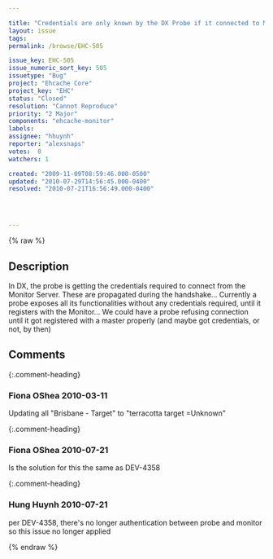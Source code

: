 ```yaml
---

title: "Credentials are only known by the DX Probe if it connected to Monitor, until then, everything remains unprotected"
layout: issue
tags: 
permalink: /browse/EHC-505

issue_key: EHC-505
issue_numeric_sort_key: 505
issuetype: "Bug"
project: "Ehcache Core"
project_key: "EHC"
status: "Closed"
resolution: "Cannot Reproduce"
priority: "2 Major"
components: "ehcache-monitor"
labels: 
assignee: "hhuynh"
reporter: "alexsnaps"
votes:  0
watchers: 1

created: "2009-11-09T08:59:46.000-0500"
updated: "2010-07-29T14:56:45.000-0400"
resolved: "2010-07-21T16:56:49.000-0400"




---
```


{% raw %}

## Description

<div markdown="1" class="description">

In DX, the probe is getting the credentials required to connect from the Monitor Server. These are propagated during the handshake... Currently a probe exposes all its functionalities without any credentials required, until it registers with the Monitor...
We could have a probe refusing connection until it got registered with a master properly (and maybe got credentials, or not, by then)

</div>

## Comments


{:.comment-heading}
### **Fiona OShea** <span class="date">2010-03-11</span>

<div markdown="1" class="comment">

 Updating all "Brisbane - Target" to "terracotta target =Unknown"

</div>


{:.comment-heading}
### **Fiona OShea** <span class="date">2010-07-21</span>

<div markdown="1" class="comment">

Is the solution for this the same as DEV-4358

</div>


{:.comment-heading}
### **Hung Huynh** <span class="date">2010-07-21</span>

<div markdown="1" class="comment">

per DEV-4358, there's no longer authentication between probe and monitor so this issue no longer applied

</div>



{% endraw %}

